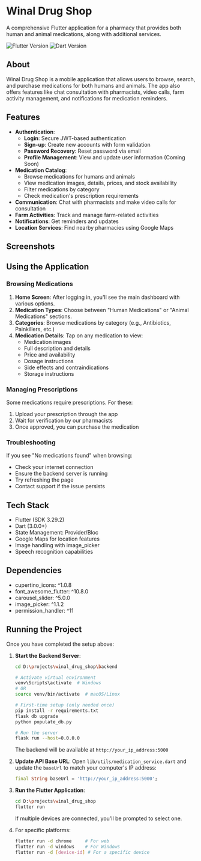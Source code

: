 # Winal Drug Shop

A comprehensive Flutter application for a pharmacy that provides both human and animal medications, along with additional services.

![Flutter Version](https://img.shields.io/badge/Flutter-3.29.2-blue.svg)
![Dart Version](https://img.shields.io/badge/Dart-3.0.0+-blue.svg)

## About

Winal Drug Shop is a mobile application that allows users to browse, search, and purchase medications for both humans and animals. The app also offers features like chat consultation with pharmacists, video calls, farm activity management, and notifications for medication reminders.

## Features

- **Authentication**: 
  - **Login**: Secure JWT-based authentication
  - **Sign-up**: Create new accounts with form validation
  - **Password Recovery**: Reset password via email
  - **Profile Management**: View and update user information (Coming Soon)
- **Medication Catalog**: 
  - Browse medications for humans and animals
  - View medication images, details, prices, and stock availability
  - Filter medications by category
  - Check medication's prescription requirements
- **Communication**: Chat with pharmacists and make video calls for consultation
- **Farm Activities**: Track and manage farm-related activities
- **Notifications**: Get reminders and updates
- **Location Services**: Find nearby pharmacies using Google Maps

## Screenshots

<!-- Add screenshots here once available -->

## Using the Application

### Browsing Medications

1. **Home Screen**: After logging in, you'll see the main dashboard with various options.
2. **Medication Types**: Choose between "Human Medications" or "Animal Medications" sections.
3. **Categories**: Browse medications by category (e.g., Antibiotics, Painkillers, etc.)
4. **Medication Details**: Tap on any medication to view:
   - Medication images
   - Full description and details
   - Price and availability
   - Dosage instructions
   - Side effects and contraindications
   - Storage instructions

### Managing Prescriptions

Some medications require prescriptions. For these:
1. Upload your prescription through the app
2. Wait for verification by our pharmacists
3. Once approved, you can purchase the medication

### Troubleshooting

If you see "No medications found" when browsing:
- Check your internet connection
- Ensure the backend server is running
- Try refreshing the page
- Contact support if the issue persists

## Tech Stack

- Flutter (SDK 3.29.2)
- Dart (3.0.0+)
- State Management: Provider/Bloc
- Google Maps for location features
- Image handling with image_picker
- Speech recognition capabilities

## Dependencies

- cupertino_icons: ^1.0.8
- font_awesome_flutter: ^10.8.0
- carousel_slider: ^5.0.0
- image_picker: ^1.1.2
- permission_handler: ^11

## Running the Project

Once you have completed the setup above:

1. **Start the Backend Server**:
   ```bash
   cd D:\projects\winal_drug_shop\backend
   
   # Activate virtual environment
   venv\Scripts\activate  # Windows
   # OR
   source venv/bin/activate  # macOS/Linux
   
   # First-time setup (only needed once)
   pip install -r requirements.txt
   flask db upgrade
   python populate_db.py
   
   # Run the server
   flask run --host=0.0.0.0
   ```
   The backend will be available at `http://your_ip_address:5000`

2. **Update API Base URL**:
   Open `lib/utils/medication_service.dart` and update the `baseUrl` to match your computer's IP address:
   ```dart
   final String baseUrl = 'http://your_ip_address:5000';
   ```

3. **Run the Flutter Application**:
   ```bash
   cd D:\projects\winal_drug_shop
   flutter run
   ```
   
   If multiple devices are connected, you'll be prompted to select one.

4. For specific platforms:
   ```bash
   flutter run -d chrome     # For web
   flutter run -d windows    # For Windows
   flutter run -d [device-id] # For a specific device
   ```
